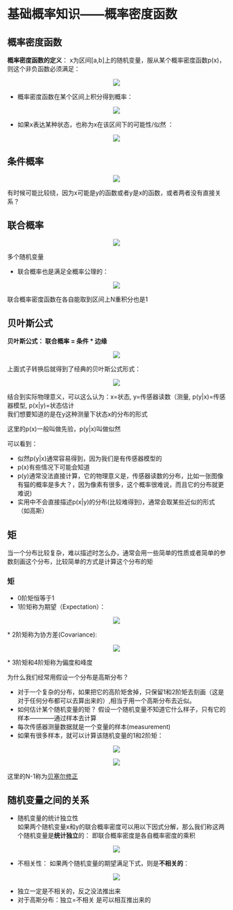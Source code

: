 # 基础概率知识——概率密度函数  


## 概率密度函数  

**概率密度函数的定义**： x为区间[a,b]上的随机变量，服从某个概率密度函数p(x)，则这个非负函数必须满足：    
<p align="center"><img src="https://user-images.githubusercontent.com/58176267/146008025-9b91c181-8f6c-4c38-8ec4-43e13454577c.png"></p>  

* 概率密度函数在某个区间上积分得到概率：  
<p align="center"><img src="https://user-images.githubusercontent.com/58176267/146008431-c9990980-53e9-40fe-88a6-e84559448a45.png"></p>  

* 如果x表达某种状态，也称为x在该区间下的可能性/似然 ：  
<p align="center"><img src="https://user-images.githubusercontent.com/58176267/146010739-a4577afb-2f8c-492e-b046-cf8101695436.png"></p>  

 
## 条件概率  
<p align="center"><img src="https://user-images.githubusercontent.com/58176267/146011860-c026abd0-0617-4024-a35b-4e19c4d5ad60.png"></p>   
 
有时候可能比较绕，因为x可能是y的函数或者y是x的函数，或者两者没有直接关系？
 
 
## 联合概率  
<p align="center"><img src="https://user-images.githubusercontent.com/58176267/146012241-808907c8-d459-41d3-a8fa-945189a4b634.png"></p>  
 
多个随机变量  
 
 * 联合概率也是满足全概率公理的：  
<p align="center"><img src="https://user-images.githubusercontent.com/58176267/146013133-f81071a7-7c70-43b6-8fe5-934cdeb063cd.png"></p> 
联合概率密度函数在各自能取到区间上N重积分也是1  



## 贝叶斯公式  

**贝叶斯公式： 联合概率 = 条件 * 边缘**  

<p align="center"><img src="https://user-images.githubusercontent.com/58176267/146014686-636c0ead-31bb-4109-9a28-8b1e203c5b19.png"></p>  
上面式子转换后就得到了经典的贝叶斯公式形式：  
<p align="center"><img src="https://user-images.githubusercontent.com/58176267/146014751-d7ec3dfd-e725-463d-a8d5-eedfc3592f77.png"></p>  

结合到实际物理意义，可以这么认为：x=状态, y=传感器读数（测量, p(y|x)=传感器模型, p(x|y)=状态估计  
我们想要知道的是在y这种测量下状态x的分布的形式  

这里的p(x)一般叫做先验，p(y|x)叫做似然  

可以看到：
* 似然p(y|x)通常容易得到，因为我们是有传感器模型的
* p(x)有些情况下可能会知道  
* p(y)通常没法直接计算，它的物理意义是，传感器读数的分布，比如一张图像有猫的概率是多大？，因为像素有很多，这个概率很难说，而且它的分布就更难说)  
* 实用中不会直接描述p(x|y)的分布(比较难得到)，通常会取某些近似的形式（如高斯）  


## 矩  

当一个分布比较复杂，难以描述时怎么办，通常会用一些简单的性质或者简单的参数刻画这个分布，比较简单的方式是计算这个分布的矩  

### 矩  
* 0阶矩恒等于1  
* 1阶矩称为期望（Expectation）：  
<p align="center"><img src="https://user-images.githubusercontent.com/58176267/146018168-d002aff0-db22-4457-bdf6-d23e3d57e975.png"></p>  
* 2阶矩称为协方差(Covariance):  
<p align="center"><img src="https://user-images.githubusercontent.com/58176267/146018796-5ba8010c-b05a-448b-8c3c-bafad484c849.png"></p>  
* 3阶矩和4阶矩称为偏度和峰度  

为什么我们经常用假设一个分布是高斯分布？  
* 对于一个复杂的分布，如果把它的高阶矩舍掉，只保留1和2阶矩去刻画（这是对于任何分布都可以去算出来的）,相当于用一个高斯分布去近似。  
* 如何估计某个随机变量的矩？ 假设一个随机变量不知道它什么样子，只有它的样本————通过样本去计算
* 每次传感器测量数据就是一个变量的样本(measurement)  
* 如果有很多样本，就可以计算该随机变量的1和2阶矩：  

<p align="center"><img src="https://user-images.githubusercontent.com/58176267/146020474-26c122a3-7079-467e-8efd-63f38212da8e.png"></p>  

<p align="center"><img src="https://user-images.githubusercontent.com/58176267/146020718-510ff1f6-6123-4273-a3ba-f1313930b598.png"></p>  

这里的N-1称为[贝塞尔修正]()  


## 随机变量之间的关系  

* 随机变量的统计独立性  
如果两个随机变量x和y的联合概率密度可以用以下因式分解，那么我们称这两个随机变量是**统计独立**的： 即联合概率密度是各自概率密度的乘积  

<p align="center"><img src="https://user-images.githubusercontent.com/58176267/146021626-ed69cbd3-740a-40f5-978d-c4a717cf30b1.png"></p>  

* 不相关性：
如果两个随机变量的期望满足下式，则是**不相关的**：  
<p align="center"><img src="https://user-images.githubusercontent.com/58176267/146022514-e650b509-e26e-4bf8-bbb7-e80f02b46e5c.png"></p>  

* 独立一定是不相关的，反之没法推出来  
* 对于高斯分布：独立=不相关 是可以相互推出来的  



 


 

 


 





